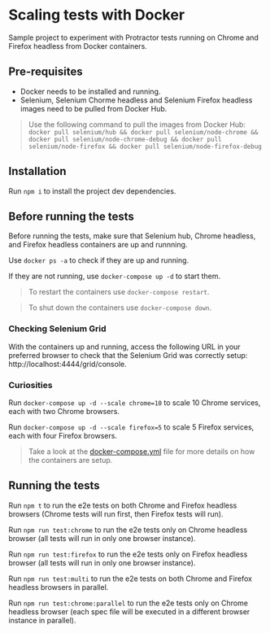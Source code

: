 # Scaling tests with Docker

Sample project to experiment with Protractor tests running on Chrome and Firefox headless from Docker containers.

## Pre-requisites

- Docker needs to be installed and running.
- Selenium, Selenium Chorme headless and Selenium Firefox headless images need to be pulled from Docker Hub.

> Use the following command to pull the images from Docker Hub: `docker pull selenium/hub && docker pull selenium/node-chrome && docker pull selenium/node-chrome-debug && docker pull selenium/node-firefox && docker pull selenium/node-firefox-debug`

## Installation

Run `npm i` to install the project dev dependencies.

## Before running the tests

Before running the tests, make sure that Selenium hub, Chrome headless, and Firefox headless containers are up and runnning.

Use `docker ps -a` to check if they are up and running.

If they are not running, use `docker-compose up -d` to start them.

> To restart the containers use `docker-compose restart`.

> To shut down the containers use `docker-compose down`.

### Checking Selenium Grid

With the containers up and running, access the following URL in your preferred browser to check that the Selenium Grid was correctly setup: http://localhost:4444/grid/console.

### Curiosities

Run `docker-compose up -d --scale chrome=10` to scale 10 Chrome services, each with two Chrome browsers.

Run `docker-compose up -d --scale firefox=5` to scale 5 Firefox services, each with four Firefox browsers.

> Take a look at the [docker-compose.yml](docker-compose.yml) file for more details on how the containers are setup.

## Running the tests

Run `npm t` to run the e2e tests on both Chrome and Firefox headless browsers (Chrome tests will run first, then Firefox tests will run).

Run `npm run test:chrome` to run the e2e tests only on Chrome headless browser (all tests will run in only one browser instance).

Run `npm run test:firefox` to run the e2e tests only on Firefox headless browser (all tests will run in only one browser instance).

Run `npm run test:multi` to run the e2e tests on both Chrome and Firefox headless browsers in parallel.

Run `npm run test:chrome:parallel` to run the e2e tests only on Chrome headless browser (each spec file will be executed in a different browser instance in parallel).
